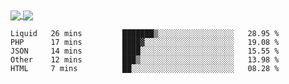 <a href="https://www.mvuljevas.com">
    <img align="center" src="https://github-readme-stats.vercel.app/api?username=mvuljevas&show_icons=true&theme=dracula" />
</a>
<a href="https://www.mvuljevas.com">
    <img align="center" src="https://github-readme-stats.vercel.app/api/top-langs/?username=mvuljevas&theme=dracula&layout=compact" />
</a>

<br>

<!--START_SECTION:waka-->
```text
Liquid   26 mins         ███████▒░░░░░░░░░░░░░░░░░   28.95 % 
PHP      17 mins         ████▓░░░░░░░░░░░░░░░░░░░░   19.08 % 
JSON     14 mins         ████░░░░░░░░░░░░░░░░░░░░░   15.55 % 
Other    12 mins         ███▒░░░░░░░░░░░░░░░░░░░░░   13.98 % 
HTML     7 mins          ██░░░░░░░░░░░░░░░░░░░░░░░   08.28 % 
```
<!--END_SECTION:waka-->
